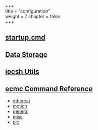 +++  
title = "configuration"   
weight = 7
chapter = false  
+++  

## [startup.cmd](startup)
## [Data Storage](data_storage)
## [iocsh Utils](iocsh_utils)
## [ecmc Command Reference](https://epics-modules.github.io/ecmc/files.html)
* [ethercat](https://epics-modules.github.io/ecmc/ecmcEthercat_8h.html)
* [motion](https://epics-modules.github.io/ecmc/ecmcMotion_8h.html)
* [general](https://epics-modules.github.io/ecmc/ecmcGeneral_8h.html)
* [misc](https://epics-modules.github.io/ecmc/ecmcMisc_8h.html)
* [plc](https://epics-modules.github.io/ecmc/ecmcPLC_8h.html)

